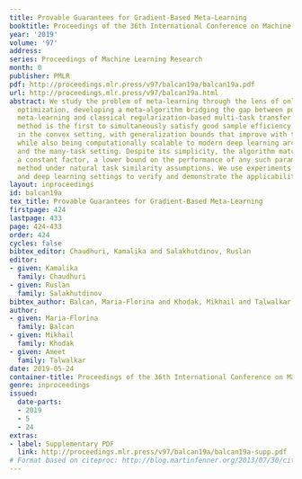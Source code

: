 ```yaml
---
title: Provable Guarantees for Gradient-Based Meta-Learning
booktitle: Proceedings of the 36th International Conference on Machine Learning
year: '2019'
volume: '97'
address: 
series: Proceedings of Machine Learning Research
month: 0
publisher: PMLR
pdf: http://proceedings.mlr.press/v97/balcan19a/balcan19a.pdf
url: http://proceedings.mlr.press/v97/balcan19a.html
abstract: We study the problem of meta-learning through the lens of online convex
  optimization, developing a meta-algorithm bridging the gap between popular gradient-based
  meta-learning and classical regularization-based multi-task transfer methods. Our
  method is the first to simultaneously satisfy good sample efficiency guarantees
  in the convex setting, with generalization bounds that improve with task-similarity,
  while also being computationally scalable to modern deep learning architectures
  and the many-task setting. Despite its simplicity, the algorithm matches, up to
  a constant factor, a lower bound on the performance of any such parameter-transfer
  method under natural task similarity assumptions. We use experiments in both convex
  and deep learning settings to verify and demonstrate the applicability of our theory.
layout: inproceedings
id: balcan19a
tex_title: Provable Guarantees for Gradient-Based Meta-Learning
firstpage: 424
lastpage: 433
page: 424-433
order: 424
cycles: false
bibtex_editor: Chaudhuri, Kamalika and Salakhutdinov, Ruslan
editor:
- given: Kamalika
  family: Chaudhuri
- given: Ruslan
  family: Salakhutdinov
bibtex_author: Balcan, Maria-Florina and Khodak, Mikhail and Talwalkar, Ameet
author:
- given: Maria-Florina
  family: Balcan
- given: Mikhail
  family: Khodak
- given: Ameet
  family: Talwalkar
date: 2019-05-24
container-title: Proceedings of the 36th International Conference on Machine Learning
genre: inproceedings
issued:
  date-parts:
  - 2019
  - 5
  - 24
extras:
- label: Supplementary PDF
  link: http://proceedings.mlr.press/v97/balcan19a/balcan19a-supp.pdf
# Format based on citeproc: http://blog.martinfenner.org/2013/07/30/citeproc-yaml-for-bibliographies/
---
```

